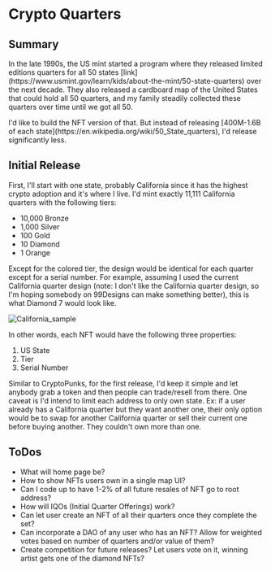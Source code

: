 <h1>Crypto Quarters</h1>
<h2>Summary</h2>
<p>In the late 1990s, the US mint started a program where they released limited editions quarters for all 50 states [link](https://www.usmint.gov/learn/kids/about-the-mint/50-state-quarters) over the next decade.  They also released a cardboard map of the United States that could hold all 50 quarters, and my family steadily collected these quarters over time until we got all 50.</p>

<p>I'd like to build the NFT version of that.  But instead of releasing [400M-1.6B of each state](https://en.wikipedia.org/wiki/50_State_quarters), I'd release significantly less.</p>

<h2>Initial Release</h2>
<p>First, I'll start with one state, probably California since it has the highest crypto adoption and it's where I live.  I'd mint exactly 11,111 California quarters with the following tiers:</p>
<ul>
<li>10,000 Bronze</li>
<li>1,000 Silver</li>
<li>100 Gold</li>
<li>10 Diamond</li>
<li>1 Orange</li>
</ul>   

<p>Except for the colored tier, the design would be identical for each quarter except for a serial number.  For example, assuming I used the current California quarter design (note: I don't like the California quarter design, so I'm hoping somebody on 99Designs can make something better), this is what Diamond 7 would look like.</p>

![California_sample](https://user-images.githubusercontent.com/2104174/132264293-14c222a9-bdbe-4208-a831-3b9e6c56e32a.jpg)

<p>In other words, each NFT would have the following three properties:</p>
<ol>
<li>US State</li>
<li>Tier</li>
<li>Serial Number</li>
</ol>

Similar to CryptoPunks, for the first release, I'd keep it simple and let anybody grab a token and then people can trade/resell from there.  One caveat is I'd intend to limit each address to only own state.  Ex: if a user already has a California quarter but they want another one, their only option would be to swap for another California quarter or sell their current one before buying another.  They couldn't own more than one.

<h2> ToDos </h2>
<ul>
  <li>What will home page be?</li>
  <li>How to show NFTs users own in a single map UI?</li>
  <li>Can I code up to have 1-2% of all future resales of NFT go to root address?</li>
  <li>How will IQOs (Initial Quarter Offerings) work?</li>
  <li>Can let user create an NFT of all their quarters once they complete the set?</li>
  <li>Can incorporate a DAO of any user who has an NFT?  Allow for weighted votes based on number of quarters and/or value of them?</li>
  <li>Create competition for future releases?  Let users vote on it, winning artist gets one of the diamond NFTs?</li>
</ul>
